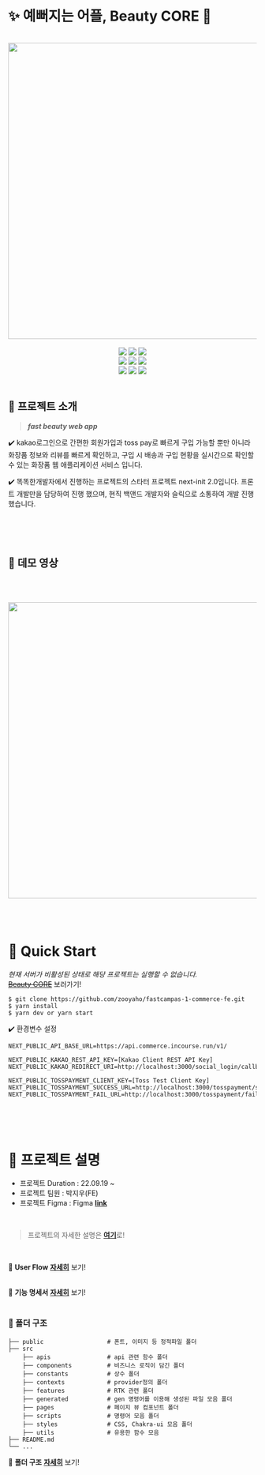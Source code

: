 # ✨ 예뻐지는 어플, Beauty CORE 💄

<br/>
<div align="center">
<img src="https://i.imgur.com/87n8mHs.png" width=600/>
<br/>
<br/>
 <img src="https://img.shields.io/badge/Typescript-v4-3178c6?logo=typescript"/>
  <img src="https://img.shields.io/badge/React-v18-61dafb?logo=React"/>
 <img src="https://img.shields.io/badge/Next.js-v12-000000?logo=Next.js"/>
 <br />
 <img src="https://img.shields.io/badge/Axios-v0.26-671CDE"/>
  <img src="https://img.shields.io/badge/ReactQuery-v4-FF4154?logo=ReactQuery"/>
  <img src="https://img.shields.io/badge/Redux Toolkit-v1.3-764ABC?logo=Redux"/>
  <br />
  <img src="https://img.shields.io/badge/Chakra UI-v3.2-319795?logo=Chakra UI"/>
  <img src="https://img.shields.io/badge/React Hook Form-v7.2-EC5990?logo=ReactHookForm"/>
  <img src="https://img.shields.io/badge/Yarn-v1.22.17-2C8EBB?logo=Yarn"/>
  <br/>
  <br/>
</div>

## 📌 프로젝트 소개

> **_fast beauty web app_**

✔️ kakao로그인으로 간편한 회원가입과 toss pay로 빠르게 구입 가능할 뿐만 아니라 화장품 정보와 리뷰를 빠르게 확인하고, 구입 시 배송과 구입 현황을 실시간으로 확인할 수 있는 화장품 웹 애플리케이션 서비스 입니다.

✔️ 똑똑한개발자에서 진행하는 프로젝트의 스타터 프로젝트 next-init 2.0입니다. 프론트 개발만을 담당하여 진행 했으며, 현직 백앤드 개발자와 슬릭으로 소통하여 개발 진행 했습니다.

<br><br><br>

## 🎥 데모 영상
<br/><br/>
<div align="center">
<a href="https://youtu.be/v0hGzzNT_BM" target="_blank">
  <img src="https://i.imgur.com/FJU6mli.png" width="600">
</a>
</div>
<br><br><br>

# 🚀 Quick Start

<i>현재 서버가 비활성된 상태로 해당 프로젝트는 실행할 수 없습니다.</i>
<br/>
<a href="https://fastcampas-1-commerce-fe-lake.vercel.app/"><del>Beauty CORE</del></a> 보러가기!

<!-- [**자세히**]() -->

```
$ git clone https://github.com/zooyaho/fastcampas-1-commerce-fe.git
$ yarn install
$ yarn dev or yarn start
```

✔️ 환경변수 설정

```
NEXT_PUBLIC_API_BASE_URL=https://api.commerce.incourse.run/v1/

NEXT_PUBLIC_KAKAO_REST_API_KEY=[Kakao Client REST API Key]
NEXT_PUBLIC_KAKAO_REDIRECT_URI=http://localhost:3000/social_login/callback

NEXT_PUBLIC_TOSSPAYMENT_CLIENT_KEY=[Toss Test Client Key]
NEXT_PUBLIC_TOSSPAYMENT_SUCCESS_URL=http://localhost:3000/tosspayment/success
NEXT_PUBLIC_TOSSPAYMENT_FAIL_URL=http://localhost:3000/tosspayment/fail
```

<br><br><br>

# 📄 프로젝트 설명

- 프로젝트 Duration : 22.09.19 ~
- 프로젝트 팀원 : 박지우(FE)
- 프로젝트 Figma : Figma [**link**](https://www.figma.com/file/0AiQrpaJevxhXGo4iu2F0i/💳-커머스-트랙?node-id=4802%3A20827)

<br>

<!-- 노션 링크 필요 -->

> 프로젝트의 자세한 설명은 [**여기**]()로!

<br>

🔀 **User Flow** [**자세히**](https://i.imgur.com/1kk8Pgv.jpg) 보기!
<br><br>

🔖 **기능 명세서** [**자세히**](https://toktokhan.notion.site/7102dc90f3594caea5ed7e17f29e18ec) 보기!
<br><br>

### 📁 폴더 구조

    ├── public                  # 폰트, 이미지 등 정적파일 폴더
    ├── src
        ├── apis                # api 관련 함수 폴더
        ├── components          # 비즈니스 로직이 담긴 폴더
        ├── constants           # 상수 폴더
        ├── contexts            # provider정의 폴더
        ├── features            # RTK 관련 폴더
        ├── generated           # gen 명령어를 이용해 생성된 파일 모음 폴더
        ├── pages               # 페이지 뷰 컴포넌트 폴더
        ├── scripts             # 명령어 모음 폴더
        ├── styles              # CSS, Chakra-ui 모음 폴더
        ├── utils               # 유용한 함수 모음
    ├── README.md
    └── ...

📂 **폴더 구조** [**자세히**](https://toktokhan.notion.site/c459c92f21114659b31d273f42a935e9) 보기!

<!-- ### Pages

각 페이지는 파일 이름을 기준으로 경로와 연결됩니다.

Each page is associated with a route based on its file name.

    .
    ├── ...
    ├── pages               #
    │   ├── apis            # API endpoint
    │   ├── _app.tsx        # App component to initialize pages
    │   ├── _document.tsx   # Custom document to augment application's <html> and <body> tags
    │   └── ...
    └── ...

### Public

Next.js는 루트 디렉터리에 있는 public이라는 폴더에서 이미지와 같은 정적 파일을 제공합니다.

Next.js can serve static files, like images, under a folder called public in the root directory.

    .
    ├── ...
    ├── public              #
    │   ├── favicons        #
    │   └── ...
    └── ...

### styles

CSS, Chakra-ui 테마 구성 파일이 이 폴더에 배치됩니다.

Css, Chakra-ui theme configuration files are placed into this folder.

    .
    ├── ...
    ├── styles
    │   ├── theme
    │       └── index.ts
    │       └── styles.ts
    │       └── textStyles.ts
    └── ...

### apis

API 호출 관련 기능입니다.

Api call related functions.

    .
    ├── apis
    │   ├── _axios
    │       └── instance.ts
    │       └── useCustomInstance.ts
    │   ├── auth
    │   ├── example
    │   ├── theme
    └── ...

### Components

구성 요소는 독립적이고 재사용 가능한 코드 조각입니다.

Components are independent and reusable bits of code.

    .
    ├── ...
    ├── components
    │ ├── common
    │   ├── @Icons
    │   ├── @Layout
    │   ├── Select
    │   ├── Calendar
    │   └── ...
    │ ├── elements
    │ ├── hooks
    └── ...

### Hooks

사용자 지정 후크를 사용하면 일부 구성 요소 논리를 사용으로 시작하는 재사용 가능한 함수로 추출할 수 있으며, 해당 호출은 다른 후크를 사용할 수 있습니다.

Custom hook allows you to extract some components logic into a reusable function that starts with use and that call can other hooks.

      .
    ├── ...
    ├── components
    │ ├── common
    │ ├── elements
    │ ├── hooks
    │   ├── useSize.ts
    └── ...

### Utils

응용프로그램 전체에서 사용할 수 있는 작은 스니펫입니다. 응용 프로그램 전체에서 사용되는 짧고 구체적인 함수 및 상수.

Small snippets you can use throughout the application. Short and specific functions and constants used throughout application.

### Generated

Generated files such as apis, components, ...

    .
    ├── ...
    ├── generated         # If you run generate-script, it will be created
    │ ├── apis            # by swagger-typescript-api
    │ ├── mock            # by orval
    └── ...

- **generate apis**

1. set config about gen_api on your .env
2. script

   > ```
   > npm(or yarn) run gen:api
   > ```

3. usage mock data

   > ```
   > mock-data-path: /generated/mock/[filename].msw
   > mock-data: Use Function "~Mock"
   > network-mocking: Use function "~MSW" and set on "_App.ts"
   > ```

   mock-data by [orval](https://orval.dev/reference/configuration/overview), [faker](https://github.com/faker-js/faker), [msw](https://mswjs.io/docs/getting-started/mocks/rest-api)
   api-data by [swagger-typescript-api](https://www.npmjs.com/package/swagger-typescript-api) -->

<!-- ### Scripts

there is useful scripts in [package.json](package.json)

- **yarn run gen:api**
  - swagger => axios-api, react-hook, mock-data
- **yarn run gen:icon**
  - svg => chakra-icon

see more [README.md](/src/scripts/README.md) -->

<!-- # 📛 Naming

### 👨‍🦳 React Component

- **Extensions:** Use .tsx extension for React components.

- **Filename:** Use PascalCase for filenames. E.g., ReservationCard.tsx.

- **Reference Naming:** Use PascalCase for React components and camelCase for their instances.

  ```tsx
  // bad
  import reservationCard from './ReservationCard';




  /
  import ReservationCard from './ReservationCard';

  const ReservationItem = <ReservationCard />;



  /
  const reservationItem = <ReservationCard />;
  ```

- **Component Naming:** Use the filename as the component name. For example, ReservationCard.tsx should have a reference name of ReservationCard. However, for root components of a directory, use index.tsx as the filename and use the directory name as the component name:

  ````tsx
  // bad
  import Footer from './Footer/Footer';

  // bad
  import Footer from './Footer/index';

  // good
  import Footer from './Footer';
  ```# ⭐️ Stack

  ````

# Reference

- [Airbnb React/JSX Style Guide - Naming](https://github.com/airbnb/javascript/tree/master/react#naming)
- [JavaScript Naming Conventions](https://www.robinwieruch.de/javascript-naming-conventions)
- [리액트 어플리케이션의 상태 관리하기](https://www.kenrhee.com/blog/react-application-state-management) -->
